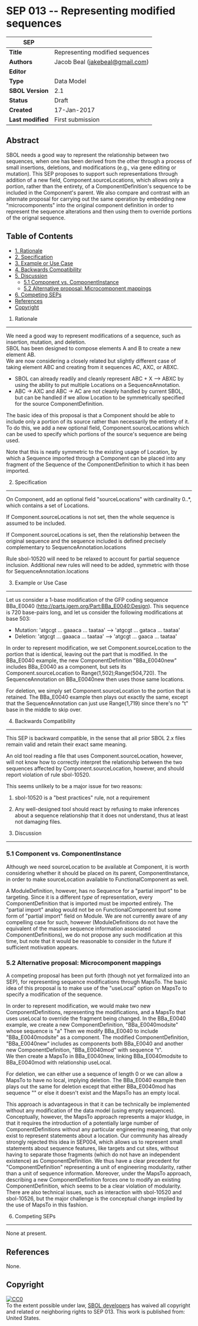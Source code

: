 SEP 013 -- Representing modified sequences
===================================

SEP                     | <leave empty>
----------------------|--------------
**Title**                | Representing modified sequences
**Authors**           | Jacob Beal (jakebeal@gmail.com)
**Editor**            | <leave empty>
**Type**               | Data Model
**SBOL Version** | 2.1
**Status**             | Draft
**Created**          | 17-Jan-2017
**Last modified**  | First submission

Abstract
-----------

SBOL needs a good way to represent the relationship between two sequences, when one has been derived
from the other through a process of small insertions, deletions, and modifications (e.g., via 
gene editing or mutation).  This SEP proposes to support such representations through addition of
a new field, Component.sourceLocations, which allows only a portion, rather than the entirety, of a
ComponentDefinition's sequence to be included in the Component's parent.  We also compare and 
contrast with an alternate proposal for carrying out the same operation by embedding new 
"microcomponents" into the original component definition in order to represent the sequence 
alterations and then using them to override portions of the orignal sequence.

Table of Contents  <remove TOC if SEP is rather short>
---------------------

* [1. Rationale](#rationale)
* [2. Specification](#specification)
* [3. Example or Use Case](#example)
* [4. Backwards Compatibility](#compatibility)
* [5. Discussion](#discussion)
  * [5.1 Component vs. ComponentInstance](#componentinstance)
  * [5.2 Alternative proposal: Microcomponent mappings](#alternative)
* [6. Competing SEPs](#competing_seps)
* [References](#references)
* [Copyright](#copyright)

1. Rationale <a name="rationale"></a>
----------------

We need a good way to represent modifications of a sequence, such as insertion, mutation, and deletion.  
SBOL has been designed to compose elements A and B to create a new element AB.  
We are now considering a closely related but slightly different case of taking element ABC and 
creating from it sequences AC, AXC, or ABXC.

* SBOL can already readily and cleanly represent ABC + X --> ABXC by using the ability to put multiple Locations on a SequenceAnnotation.
* ABC -> AXC and ABC -> AC are not cleanly handled by current SBOL, but can be handled if we allow Location to be symmetrically specified for the source ComponentDefinition.

The basic idea of this proposal is that a Component should be able to include only a portion 
of its source rather than necessarily the entirety of it.  
To do this, we add a new optional field, Component.sourceLocations which can be used to 
specify which portions of the source's sequence are being used.

Note that this is neatly symmetric to the existing usage of Location, by which a 
Sequence imported through a Component can be placed into any fragment of the Sequence of the 
ComponentDefinition to which it has been imported. 

2. Specification <a name="specification"></a>
----------------------------------------------

On Component, add an optional field "sourceLocations" with cardinality 0..*, which contains a set of Locations.

If Component.sourceLocations is not set, then the whole sequence is assumed to be included.

If Component.sourceLocations is set, then the relationship between the original sequence and the
sequence included is defined precisely complementary to SequenceAnnotation.locations

Rule sbol-10520 will need to be relaxed to account for partial sequence inclusion.
Additional new rules will need to be added, symmetric with those for SequenceAnnotation.locations


3. Example or Use Case <a name='example'></a>
-------------------------------

Let us consider a 1-base modification of the GFP coding sequence BBa\_E0040 (http://parts.igem.org/Part:BBa_E0040:Design).
This sequence is 720 base-pairs long, and let us consider the following modifications at base 503:

* Mutation: 'atgcgt ... gaaaca ... taataa' --> 'atgcgt ... gataca ... taataa'
* Deletion: 'atgcgt ... gaaaca ... taataa' --> 'atgcgt ... gaaca ... taataa'

In order to represent modification, we set Component.sourceLocation to the portion that is identical, 
leaving out the part that is modified. In the BBa\_E0040 example, the new ComponentDefinition 
"BBa\_E0040new" includes BBa\_E0040 as a component, but sets its Component.sourceLocation to 
Range(1,502);Range(504,720).  The SequenceAnnotation on BBa\_E0040new then uses those same locations.

For deletion, we simply set Component.sourceLocation to the portion that is retained.
The BBa_E0040 example then plays out exactly the same, except that the SequenceAnnotation can 
just use Range(1,719) since there's no "t" base in the middle to skip over.


4. Backwards Compatibility <a name='compatibility'></a>
-----------------

This SEP is backward compatible, in the sense that all prior SBOL 2.x files remain valid and 
retain their exact same meaning.

An old tool reading a file that uses Component.sourceLocation, however, will not know how
to correctly interpret the relationship between the two sequences affected by Component.sourceLocation,
however, and should report violation of rule sbol-10520.

This seems unlikely to be a major issue for two reasons:

1. sbol-10520 is a "best practices" rule, not a requirement
2. Any well-designed tool should react by refusing to make inferences about a sequence relationship 
  that it does not understand, thus at least not damaging files.

5. Discussion <a name='discussion'></a>
-----------------

### 5.1 Component vs. ComponentInstance <a name='componentinstance'></a>

Although we need sourceLocation to be available at Component, it is worth considering whether it should
be placed on its parent, ComponentInstance, in order to make sourceLocation available to 
FunctionalComponent as well.

A ModuleDefinition, however, has no Sequence for a "partial import" to be targeting. 
Since it is a different *type* of representation, every ComponentDefinition that is imported 
must be imported entirely.  The "partial import" analog would not be on FunctionalComponent
but some form of "partial import" field on Module.  We are not currently aware of any compelling
case for such, however (ModuleDefinitions do not have the equivalent of the massive sequence
information associated ComponentDefinitions), we do not propose any such modification at this time, 
but note that it would be reasonable to consider in the future if sufficient motivation appears.

### 5.2 Alternative proposal: Microcomponent mappings <a name='alternative'></a>
A competing proposal has been put forth (though not yet formalized into an SEP), for representing
sequence modifications through MapsTo.  The basic idea of this proposal is to make use of the 
"useLocal" option on MapsTo to specify a modification of the sequence.

In order to represent modification, we would make two new ComponentDefinitions, representing 
the modifications, and a MapsTo that uses useLocal to override the fragment being changed.
In the BBa\_E0040 example, we create a new ComponentDefinition, "BBa\_E0040modsite" whose sequence is "a"
Then we modify BBa\_E0040 to include "BBa\_E0040modsite" as a component.
The modified ComponentDefinition, "BBa\_E0040new" includes as components both BBa\_E0040 and 
another new ComponentDefinition, "BBa\_E0040mod" with sequence "t".  
We then create a MapsTo in BBa\_E0040new, linking BBa\_E0040modsite to BBa\_E0040mod with relationship useLocal.

For deletion, we can either use a sequence of length 0 or we can allow a MapsTo to have no local, 
implying deletion. The BBa\_E0040 example then plays out the same for deletion except that either 
BBa\_E0040mod has sequence "" or else it doesn't exist and the MapsTo has an empty local.

This approach is advantageous in that it can be technically be implemented without 
any modification of the data model (using empty sequences).
Conceptually, however, the MapsTo approach represents a major kludge, in that it requires the
introduction of a potentially large number of ComponentDefinitions without any particular
engineering meaning, that only exist to represent statements about a location.
Our community has already strongly rejected this idea in SEP004, which allows us to represent small statements
about sequence features, like targets and cut sites, without having to separate those
fragments (which do not have an independent existence) as ComponentDefinition.
We thus have a clear precedent for "ComponentDefinition" representing
a unit of engineering modularity, rather than a unit of sequence information.
Moreover, under the MapsTo approach, describing a new ComponentDefinition forces one to modify
an existing ComponentDefinition, which seems to be a clear violation of modularity.
There are also technical issues, such as interaction with sbol-10520 and sbol-10526, but
the major challenge is the conceptual change implied by the use of MapsTo in this fashion.


6. Competing SEPs <a name='competing_seps'></a>
-----------------

None at present.

References <a name='references'></a>
----------------

None.

Copyright <a name='copyright'></a>
-------------
<p xmlns:dct="http://purl.org/dc/terms/" xmlns:vcard="http://www.w3.org/2001/vcard-rdf/3.0#">
  <a rel="license"
     href="http://creativecommons.org/publicdomain/zero/1.0/">
    <img src="http://i.creativecommons.org/p/zero/1.0/88x31.png" style="border-style: none;" alt="CC0" />
  </a>
  <br />
  To the extent possible under law,
  <a rel="dct:publisher"
     href="sbolstandard.org">
    <span property="dct:title">SBOL developers</span></a>
  has waived all copyright and related or neighboring rights to
  <span property="dct:title">SEP 013</span>.
This work is published from:
<span property="vcard:Country" datatype="dct:ISO3166"
      content="US" about="sbolstandard.org">
  United States</span>.
</p>
